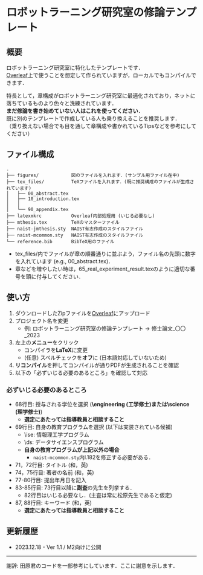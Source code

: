 # ロボットラーニング研究室の修論テンプレート
## 概要
ロボットラーニング研究室に特化したテンプレートです．\
[Overleaf](https://ja.overleaf.com/)上で使うことを想定して作られていますが，ローカルでもコンパイルできます．

特長として，章構成がロボットラーニング研究室に最適化されており，ネットに落ちているものより色々と洗練されています．\
**まだ修論を書き始めていない人はこれを使ってください**．\
既に別のテンプレートで作成している人も乗り換えることを推奨します．\
（乗り換えない場合でも目を通して章構成や書かれているTipsなどを参考にしてください）

## ファイル構成
```
.
├── figures/            図のファイルを入れます．(サンプル用ファイル在中)
├── tex_files/          TeXファイルを入れます．(既に推奨構成のファイルが生成されています)
│   ├── 00_abstract.tex         
│   ├── 10_introduction.tex     
│   │   
│   └── 90_appendix.tex         
├── latexmkrc           Overleaf内部処理用 (いじる必要なし)        
├── mthesis.tex         TeXのマスターファイル 
├── naist-jmthesis.sty  NAIST有志作成のスタイルファイル
├── naist-mcommon.sty   NAIST有志作成のスタイルファイル
└── reference.bib       BibTeX用のファイル
```
- tex_files/内でファイルが章の順番通りに並ぶよう，ファイル名の先頭に数字を入れています (e.g., 00_abstract.tex)．
- 章などを増やしたい時は，65_real_experiment_result.texのように適切な番号を頭に付与してください．

## 使い方
1. ダウンロードしたZipファイルを[Overleaf](https://ja.overleaf.com/)にアップロード
2. プロジェクト名を変更 
   - 例: ロボットラーニング研究室の修論テンプレート -> 修士論文_〇〇_2023
3. 左上の**メニュー**をクリック
   - コンパイラを**LaTeX**に変更
   - (任意) スペルチェックを**オフ**に (日本語対応していないため)
4. **リコンパイル**を押してコンパイルが通りPDFが生成されることを確認
5. 以下の「必ずいじる必要のあるところ」を確認して対応

### 必ずいじる必要のあるところ
- 68行目: 授与される学位を選択 (**\engineering (工学修士)**または**\science (理学修士)**)
  - **選定にあたっては指導教員と相談すること**
- 69行目: 自身の教育プログラムを選択 (以下は実装されている候補)
  - \ise: 情報理工学プログラム
  - \ds: データサイエンスプログラム
  - **自身の教育プログラムが上記以外の場合**
    - `naist-mcommon.sty`内l.182を修正する必要がある．
- 71，72行目: タイトル (和，英)
- 74，75行目: 著者の名前 (和，英)
- 77-80行目: 提出年月日を記入
- 83-85行目: 73行目以降に**副査**の先生を列挙する．
  - 82行目はいじる必要なし．(主査は常に松原先生であると仮定)
- 87, 88行目: キーワード (和，英)
  - **選定にあたっては指導教員と相談すること**

## 更新履歴
- 2023.12.18 - Ver 1.1 / M2向けに公開

___
謝辞: 田原君のコードを一部参考にしています．ここに謝意を示します．
